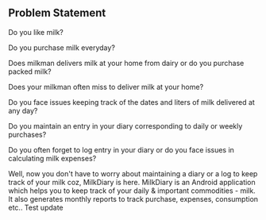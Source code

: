 ## Problem Statement
Do you like milk?

Do you purchase milk everyday?

Does milkman delivers milk at your home from dairy or do you purchase packed milk? 

Does your milkman often miss to deliver milk at your home?

Do you face issues keeping track of the dates and liters of milk delivered at any day?

Do you maintain an entry in your diary corresponding to daily or weekly purchases?

Do you often forget to log entry in your diary or do you face issues in calculating milk expenses?

Well, now you don't have to worry about maintaining a diary or a log to keep track of your milk coz, MilkDiary is here. 
MilkDiary is an Android application which helps you to keep track of your daily & important commodities - milk. It also generates monthly reports to track purchase, expenses, consumption etc..
Test update
